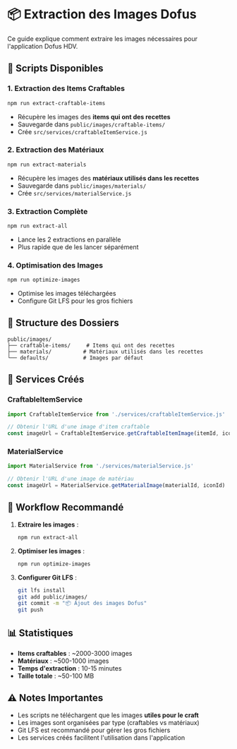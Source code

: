# 📦 Extraction des Images Dofus

Ce guide explique comment extraire les images nécessaires pour l'application Dofus HDV.

## 🎯 Scripts Disponibles

### 1. **Extraction des Items Craftables**
```bash
npm run extract-craftable-items
```
- Récupère les images des **items qui ont des recettes**
- Sauvegarde dans `public/images/craftable-items/`
- Crée `src/services/craftableItemService.js`

### 2. **Extraction des Matériaux**
```bash
npm run extract-materials
```
- Récupère les images des **matériaux utilisés dans les recettes**
- Sauvegarde dans `public/images/materials/`
- Crée `src/services/materialService.js`

### 3. **Extraction Complète**
```bash
npm run extract-all
```
- Lance les 2 extractions en parallèle
- Plus rapide que de les lancer séparément

### 4. **Optimisation des Images**
```bash
npm run optimize-images
```
- Optimise les images téléchargées
- Configure Git LFS pour les gros fichiers

## 📁 Structure des Dossiers

```
public/images/
├── craftable-items/     # Items qui ont des recettes
├── materials/          # Matériaux utilisés dans les recettes
└── defaults/           # Images par défaut
```

## 🔧 Services Créés

### CraftableItemService
```javascript
import CraftableItemService from './services/craftableItemService.js'

// Obtenir l'URL d'une image d'item craftable
const imageUrl = CraftableItemService.getCraftableItemImage(itemId, iconId)
```

### MaterialService
```javascript
import MaterialService from './services/materialService.js'

// Obtenir l'URL d'une image de matériau
const imageUrl = MaterialService.getMaterialImage(materialId, iconId)
```

## 🚀 Workflow Recommandé

1. **Extraire les images** :
   ```bash
   npm run extract-all
   ```

2. **Optimiser les images** :
   ```bash
   npm run optimize-images
   ```

3. **Configurer Git LFS** :
   ```bash
   git lfs install
   git add public/images/
   git commit -m "📦 Ajout des images Dofus"
   git push
   ```

## 📊 Statistiques

- **Items craftables** : ~2000-3000 images
- **Matériaux** : ~500-1000 images
- **Temps d'extraction** : 10-15 minutes
- **Taille totale** : ~50-100 MB

## ⚠️ Notes Importantes

- Les scripts ne téléchargent que les images **utiles pour le craft**
- Les images sont organisées par type (craftables vs matériaux)
- Git LFS est recommandé pour gérer les gros fichiers
- Les services créés facilitent l'utilisation dans l'application 